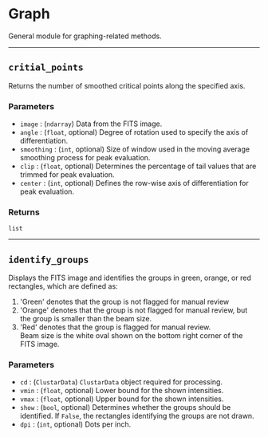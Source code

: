 # Graph

General module for graphing-related methods.

---

## `critial_points`

Returns the number of smoothed critical points along the specified axis.

### Parameters

- `image` : (`ndarray`) Data from the FITS image.
- `angle` : (`float`, optional) Degree of rotation used to specify the axis of differentiation.
- `smoothing` : (`int`, optional) Size of window used in the moving average smoothing process for peak evaluation.
- `clip` : (`float`, optional) Determines the percentage of tail values that are trimmed for peak evaluation.
- `center` : (`int`, optional) Defines the row-wise axis of differentiation for peak evaluation.

### Returns

`list`

---

## `identify_groups`

Displays the FITS image and identifies the groups in green, orange, or red rectangles, which are defined as: <br>
1. 'Green' denotes that the group is not flagged for manual review
2. 'Orange' denotes that the group is not flagged for manual review, 
   but the group is smaller than the beam size.
3. 'Red' denotes that the group is flagged for manual review.<br>
Beam size is the white oval shown on the bottom right corner of 
the FITS image.

### Parameters

- `cd` : (`ClustarData`) `ClustarData` object required for processing.
- `vmin` : (`float`, optional) Lower bound for the shown intensities. 
- `vmax` : (`float`, optional) Upper bound for the shown intensities.
- `show` : (`bool`, optional) Determines whether the groups should be identified. If `False`, the rectangles identifying the groups are not drawn.
- `dpi` : (`int`, optional) Dots per inch.
